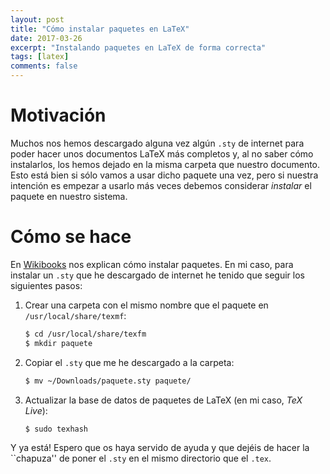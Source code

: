 ```yaml
---
layout: post
title: "Cómo instalar paquetes en LaTeX"
date: 2017-03-26
excerpt: "Instalando paquetes en LaTeX de forma correcta"
tags: [latex]
comments: false
---
```


# Motivación
Muchos nos hemos descargado alguna vez algún `.sty` de internet para poder hacer unos documentos LaTeX más completos y, al no saber cómo instalarlos, los hemos dejado en la misma carpeta que nuestro documento. Esto está  bien si sólo vamos a usar dicho paquete una vez, pero si nuestra intención es empezar a usarlo más veces debemos considerar _instalar_ el paquete en nuestro sistema.

# Cómo se hace
En [Wikibooks](https://en.wikibooks.org/wiki/LaTeX/Installing_Extra_Packages) nos explican cómo instalar paquetes. En mi caso, para instalar un `.sty` que he descargado de internet he tenido que seguir los siguientes pasos:

1. Crear una carpeta con el mismo nombre que el paquete en `/usr/local/share/texmf`:
    ```bash
    $ cd /usr/local/share/texfm
    $ mkdir paquete
    ```

2. Copiar el `.sty` que me he descargado a la carpeta:
    ```bash
    $ mv ~/Downloads/paquete.sty paquete/
    ```

3. Actualizar la base de datos de paquetes de LaTeX (en mi caso, _TeX Live_):
    ```bash
    $ sudo texhash
    ```

Y ya está! Espero que os haya servido de ayuda y que dejéis de hacer la ``chapuza'' de poner el `.sty` en el mismo directorio que el `.tex`.

